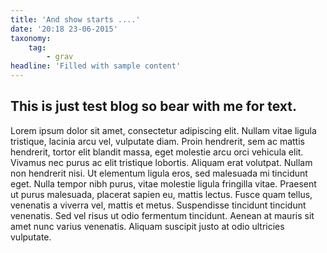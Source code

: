 ```yaml
---
title: 'And show starts ....'
date: '20:18 23-06-2015'
taxonomy:
    tag:
        - grav
headline: 'Filled with sample content'
---
```


## This is just test blog so bear with me for text.

Lorem ipsum dolor sit amet, consectetur adipiscing elit. Nullam vitae ligula tristique, lacinia arcu vel, vulputate diam. Proin hendrerit, sem ac mattis hendrerit, tortor elit blandit massa, eget molestie arcu orci vehicula elit. Vivamus nec purus ac elit tristique lobortis. Aliquam erat volutpat. Nullam non hendrerit nisi. Ut elementum ligula eros, sed malesuada mi tincidunt eget. Nulla tempor nibh purus, vitae molestie ligula fringilla vitae. Praesent ut purus malesuada, placerat sapien eu, mattis lectus. Fusce quam tellus, venenatis a viverra vel, mattis et metus. Suspendisse tincidunt tincidunt venenatis. Sed vel risus ut odio fermentum tincidunt. Aenean at mauris sit amet nunc varius venenatis. Aliquam suscipit justo at odio ultricies vulputate.

